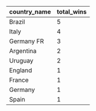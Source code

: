 | country\_name | total\_wins |
| :--- | :--- |
| Brazil | 5 |
| Italy | 4 |
| Germany FR | 3 |
| Argentina | 2 |
| Uruguay | 2 |
| England | 1 |
| France | 1 |
| Germany | 1 |
| Spain | 1 |
